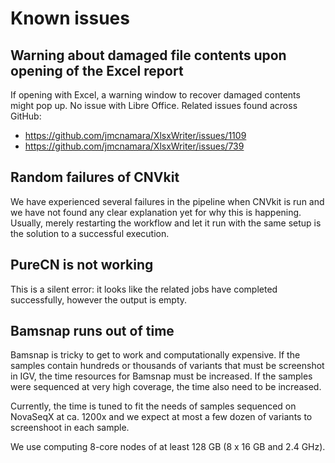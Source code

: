 # Known issues

## Warning about damaged file contents upon opening of the Excel report

If opening with Excel, a warning window to recover damaged contents might pop up.
No issue with Libre Office. Related issues found across GitHub:

* https://github.com/jmcnamara/XlsxWriter/issues/1109
* https://github.com/jmcnamara/XlsxWriter/issues/739

## Random failures of CNVkit

We have experienced several failures in the pipeline when CNVkit is run and we have not found any clear explanation yet for why this is happening.
Usually, merely restarting the workflow and let it run with the same setup is the solution to a successful execution.

## PureCN is not working

This is a silent error: it looks like the related jobs have completed successfully, however the output is empty.

## Bamsnap runs out of time

Bamsnap is tricky to get to work and computationally expensive. 
If the samples contain hundreds or thousands of variants that must be screenshot in IGV,
the time resources for Bamsnap must be increased.
If the samples were sequenced at very high coverage, the time also need to be increased.

Currently, the time is tuned to fit the needs of samples sequenced on NovaSeqX at ca. 1200x 
and we expect at most a few dozen of variants to screenshoot in each sample.

We use computing 8-core nodes of at least 128 GB (8 x 16 GB and 2.4 GHz). 